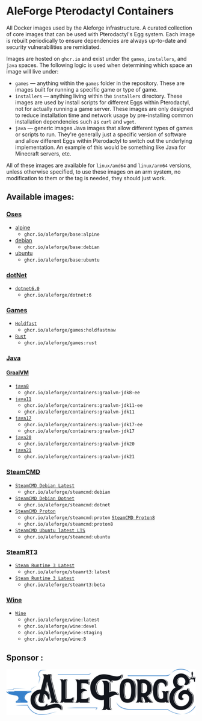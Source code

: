 # AleForge Pterodactyl Containers

All Docker images used by the Aleforge infrastructure. A curated collection of core images that can be used with Pterodactyl's Egg system. Each image is rebuilt periodically to ensure dependencies are always up-to-date and security vulnerabilities are remidiated.

Images are hosted on `ghcr.io` and exist under the `games`, `installers`, and `java` spaces. The following logic
is used when determining which space an image will live under:

* `games` — anything within the `games` folder in the repository. These are images built for running a specific game
or type of game.
* `installers` — anything living within the `installers` directory. These images are used by install scripts for different
Eggs within Pterodactyl, not for actually running a game server. These images are only designed to reduce installation time
and network usage by pre-installing common installation dependencies such as `curl` and `wget`.
* `java` —  generic images Java images that allow different types of games or scripts to run. They're generally just
a specific version of software and allow different Eggs within Pterodactyl to switch out the underlying implementation. An
example of this would be something like Java for Minecraft servers, etc.

All of these images are available for `linux/amd64` and `linux/arm64` versions, unless otherwise specified, to use
these images on an arm system, no modification to them or the tag is needed, they should just work.

## Available images:

### [Oses](/oses)

* [alpine](/oses/alpine)
  * `ghcr.io/aleforge/base:alpine`
* [debian](/oses/debian)
  * `ghcr.io/aleforge/base:debian`
* [ubuntu](/oses/ubuntu)
  * `ghcr.io/aleforge/base:ubuntu`

### [dotNet](/dotnet)

* [`dotnet6.0`](/dotnet/6)
  * `ghcr.io/aleforge/dotnet:6`

### [Games](/games)

* [`Holdfast`](/games/holdfastnaw)
  * `ghcr.io/aleforge/games:holdfastnaw`
* [`Rust`](/games/rust)
  * `ghcr.io/aleforge/games:rust`

### [Java](/java)

#### [GraalVM](/java/GraalVM)

* [`java8`](/GraalVM/jdk8-ee)
  * `ghcr.io/aleforge/containers:graalvm-jdk8-ee`
* [`java11`](/GraalVM/jdk11-ee)
  * `ghcr.io/aleforge/containers:graalvm-jdk11-ee`
  * `ghcr.io/aleforge/containers:graalvm-jdk11`
* [`java17`](/GraalVM/jdk17-ee)
  * `ghcr.io/aleforge/containers:graalvm-jdk17-ee`
  * `ghcr.io/aleforge/containers:graalvm-jdk17`
* [`java20`](/GraalVM/jdk20)
  * `ghcr.io/aleforge/containers:graalvm-jdk20`
* [`java21`](/GraalVM/jdk21)
  * `ghcr.io/aleforge/containers:graalvm-jdk21`

### [SteamCMD](/steamcmd)
* [`SteamCMD Debian Latest`](/steamcmd/debian)
  * `ghcr.io/aleforge/steamcmd:debian`
* [`SteamCMD Debian Dotnet`](/steamcmd/dotnet)
  * `ghcr.io/aleforge/steamcmd:dotnet`
* [`SteamCMD Proton`](/steamcmd/proton)
  * `ghcr.io/aleforge/steamcmd:proton`
 [`SteamCMD Proton8`](/steamcmd/proton8)
  * `ghcr.io/aleforge/steamcmd:proton8`
* [`SteamCMD Ubuntu latest LTS`](/steamcmd/ubuntu)
  * `ghcr.io/aleforge/steamcmd:ubuntu`

### [SteamRT3](/RT3)
* [`Steam Runtime 3 Latest`](/rt3/latest)
  * `ghcr.io/aleforge/steamrt3:latest`
* [`Steam Runtime 3 Latest`](/rt3/beta)
  * `ghcr.io/aleforge/steamrt3:beta`

### [Wine](/wine)

* [`Wine`](/wine)
  * `ghcr.io/aleforge/wine:latest`
  * `ghcr.io/aleforge/wine:devel`
  * `ghcr.io/aleforge/wine:staging`
  * `ghcr.io/aleforge/wine:8`

## Sponsor :
[![AleForge](https://github.com/aleforge/Containers/blob/7b152c2d6b0bbbdaa759778d3f398a5d9dffc237/images/aleforge-logo-dark.jpg)](https://aleforge.net)
